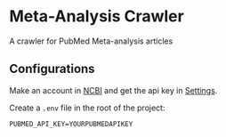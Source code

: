 # Meta-Analysis Crawler

A crawler for PubMed Meta-analysis articles

## Configurations

Make an account in [NCBI](https://account.ncbi.nlm.nih.gov/) and get the api key in [Settings](https://account.ncbi.nlm.nih.gov/settings/).

Create a `.env` file in the root of the project:

```shell
PUBMED_API_KEY=YOURPUBMEDAPIKEY
```

